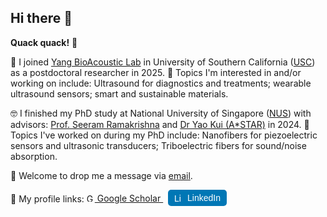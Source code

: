 ## Hi there 👋
**Quack quack!** 🦆

🙉 I joined [Yang BioAcoustic Lab](https://www.yangbioacousticlab.com) in University of Southern California ([USC](https://www.usc.edu)) as a postdoctoral researcher in 2025.
🧩 Topics I'm interested in and/or working on include:
Ultrasound for diagnostics and treatments; wearable ultrasound sensors; smart and sustainable materials.

🤓 I finished my PhD study at National University of Singapore ([NUS](https://nus.edu.sg)) with advisors: [Prof. Seeram Ramakrishna](https://scholar.google.com/citations?user=a49NVmkAAAAJ&hl=en&inst=3212728378801010220&oi=ao) and [Dr Yao Kui (A*STAR)](https://scholar.google.com/citations?user=dbOz9_MAAAAJ&hl=en&inst=3212728378801010220) in 2024.
📖 Topics I've worked on during my PhD include: 
Nanofibers for piezoelectric sensors and ultrasonic transducers; Triboelectric fibers for sound/noise absorption.

💓 Welcome to drop me a message via [email](mailto:jingcheng@u.nus.edu).

👀 My profile links:
<a href="https://scholar.google.com/citations?hl=en&user=CNj9GSsAAAAJ" target="_blank">
  <img src="https://upload.wikimedia.org/wikipedia/commons/thumb/c/c7/Google_Scholar_logo.svg/32px-Google_Scholar_logo.svg.png" alt="Google Scholar" width="13" height="13">
  Google Scholar
</a> &nbsp; <a href="https://www.linkedin.com/in/jing-cheng-l-1b137b204/" target="_blank" style="text-decoration: none;">
  <span style="display: inline-flex; align-items: center; background-color: #0077B5; color: white; padding: 5px 10px; border-radius: 5px; font-family: Arial, sans-serif;">
    <img src="https://upload.wikimedia.org/wikipedia/commons/thumb/c/ca/LinkedIn_logo_initials.png/20px-LinkedIn_logo_initials.png" alt="LinkedIn" width="13" height="13" style="margin-right: 8px;">
    LinkedIn
  </span>
</a>

<!--
**ginwithpepsi/ginwithpepsi** is a ✨ _special_ ✨ repository because its `README.md` (this file) appears on your GitHub profile.

Here are some ideas to get you started:

- 🔭 I’m currently working on ...
- 🌱 I’m currently learning ...
- 👯 I’m looking to collaborate on ...
- 🤔 I’m looking for help with ...
- 💬 Ask me about ...
- 📫 How to reach me: ...
- 😄 Pronouns: ...
- ⚡ Fun fact: ...
-->
